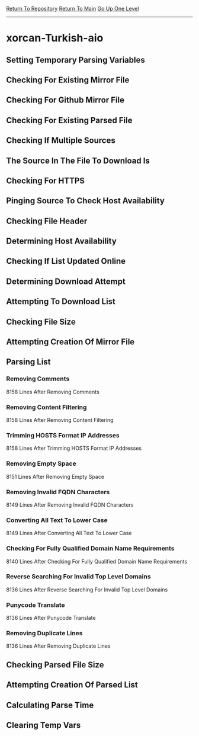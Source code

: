 [Return To Repository](https://github.com/deathbybandaid/piholeparser/)
[Return To Main](https://github.com/deathbybandaid/piholeparser/blob/master/RecentRunLogs/Mainlog.md)
[Go Up One Level](https://github.com/deathbybandaid/piholeparser/blob/master/RecentRunLogs/TopLevelScripts/30-Processing-External-Blacklists.md)
____________________________________
# xorcan-Turkish-aio
## Setting Temporary Parsing Variables
## Checking For Existing Mirror File
## Checking For Github Mirror File
## Checking For Existing Parsed File
## Checking If Multiple Sources
## The Source In The File To Download Is
## Checking For HTTPS
## Pinging Source To Check Host Availability
## Checking File Header
## Determining Host Availability
## Checking If List Updated Online
## Determining Download Attempt
## Attempting To Download List
## Checking File Size
## Attempting Creation Of Mirror File
## Parsing List
### Removing Comments
8158 Lines After Removing Comments
### Removing Content Filtering
8158 Lines After Removing Content Filtering
### Trimming HOSTS Format IP Addresses
8158 Lines After Trimming HOSTS Format IP Addresses
### Removing Empty Space
8151 Lines After Removing Empty Space
### Removing Invalid FQDN Characters
8149 Lines After Removing Invalid FQDN Characters
### Converting All Text To Lower Case
8149 Lines After Converting All Text To Lower Case
### Checking For Fully Qualified Domain Name Requirements
8140 Lines After Checking For Fully Qualified Domain Name Requirements
### Reverse Searching For Invalid Top Level Domains
8136 Lines After Reverse Searching For Invalid Top Level Domains
### Punycode Translate
8136 Lines After Punycode Translate
### Removing Duplicate Lines
8136 Lines After Removing Duplicate Lines
## Checking Parsed File Size
## Attempting Creation Of Parsed List
## Calculating Parse Time
## Clearing Temp Vars
